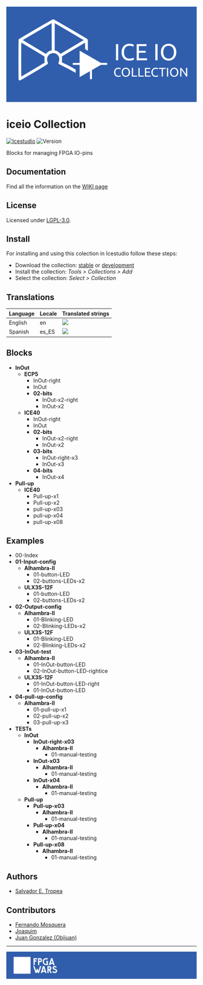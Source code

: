 [![](https://github.com/FPGAwars/iceIO/raw/main/wiki/Logo/iceIO-collection-github.png)](https://github.com/FPGAwars/iceIO/wiki)


# iceio Collection

[![Icestudio][icestudio-image]][icestudio-url]
![Version][version-image]


 Blocks for managing FPGA IO-pins 
## Documentation
Find all the information on the [WIKI page](https://github.com/FPGAwars/iceIO/wiki)  


## License

Licensed under [LGPL-3.0](https://opensource.org/licenses/LGPL-3.0).

## Install

For installing and using this colection in Icestudio follow these steps:

* Download the collection: [stable](https://github.com/FPGAwars/iceIO/archive/refs/tags/v0.1.0.zip) or [development](https://github.com/FPGAwars/iceIO/archive/refs/heads/main.zip)
* Install the collection: *Tools > Collections > Add*
* Select the collection: *Select > Collection*

## Translations
| Language | Locale | Translated strings |
|----------|--------|--------------------|
| English  |  en    | ![](https://progress-bar.dev/100) |
| Spanish |  es_ES | ![](https://progress-bar.dev/100) |

## Blocks
* **InOut**
  * **ECP5**
    * InOut-right
    * InOut
    * **02-bits**
      * InOut-x2-right
      * InOut-x2
  * **ICE40**
    * InOut-right
    * InOut
    * **02-bits**
      * InOut-x2-right
      * InOut-x2
    * **03-bits**
      * InOut-right-x3
      * InOut-x3
    * **04-bits**
      * InOut-x4
* **Pull-up**
  * **ICE40**
    * Pull-up-x1
    * Pull-up-x2
    * pull-up-x03
    * pull-up-x04
    * pull-up-x08

## Examples
* 00-Index
* **01-Input-config**
  * **Alhambra-II**
    * 01-button-LED
    * 02-buttons-LEDs-x2
  * **ULX3S-12F**
    * 01-button-LED
    * 02-buttons-LEDs-x2
* **02-Output-config**
  * **Alhambra-II**
    * 01-Blinking-LED
    * 02-Blinking-LEDs-x2
  * **ULX3S-12F**
    * 01-Blinking-LED
    * 02-Blinking-LEDs-x2
* **03-InOut-test**
  * **Alhambra-II**
    * 01-InOut-button-LED
    * 02-InOut-button-LED-rightice
  * **ULX3S-12F**
    * 01-InOut-button-LED-right
    * 01-InOut-button-LED
* **04-pull-up-config**
  * **Alhambra-II**
    * 01-pull-up-x1
    * 02-pull-up-x2
    * 03-pull-up-x3
* **TESTs**
  * **InOut**
    * **InOut-right-x03**
      * **Alhambra-II**
        * 01-manual-testing
    * **InOut-x03**
      * **Alhambra-II**
        * 01-manual-testing
    * **InOut-x04**
      * **Alhambra-II**
        * 01-manual-testing
  * **Pull-up**
    * **Pull-up-x03**
      * **Alhambra-II**
        * 01-manual-testing
    * **Pull-up-x04**
      * **Alhambra-II**
        * 01-manual-testing
    * **Pull-up-x08**
      * **Alhambra-II**
        * 01-manual-testing

## Authors
* [Salvador E. Tropea](https://github.com/set-soft)

## Contributors
* [Fernando Mosquera](https://github.com/benitoss)
* [Joaquim](https://github.com/jojo535275?tab=repositories)
* [Juan Gonzalez (Obijuan)](https://github.com/Obijuan)


-------
![](https://github.com/FPGAwars/icestudio-wiki/raw/main/Logos/fgpawars-banner.svg)


<!-- Badges -->
[icestudio-image]: https://img.shields.io/badge/collection-icestudio-blue.svg
[icestudio-url]: https://github.com/FPGAwars/icestudio
[version-image]: https://img.shields.io/badge/version-v0.1.0-orange.svg
